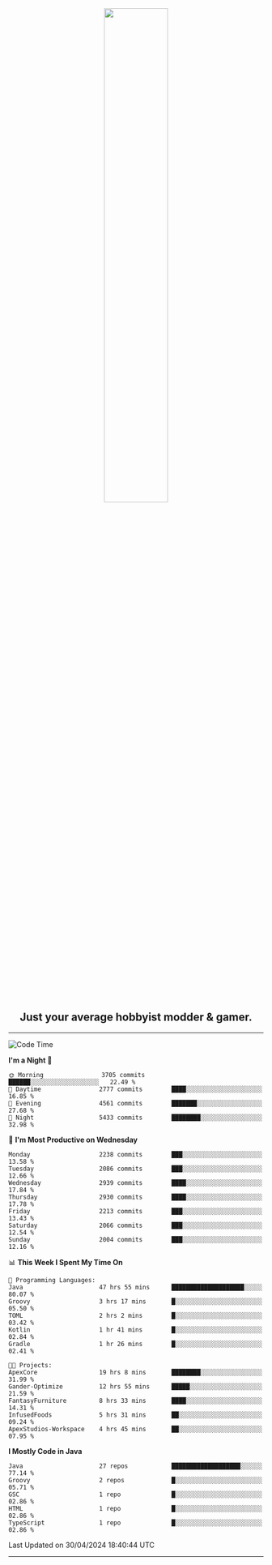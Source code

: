 <div align="center">
  <a href="https://apexmodder.xyz/"><img width="50%" height="50%" src="https://i.imgur.com/pc4HkGz.png"></a>
</div>
<h2 align="center">Just your average hobbyist modder & gamer.</h2>

---

<!--START_SECTION:waka-->
![Code Time](http://img.shields.io/badge/Code%20Time-1%2C170%20hrs%203%20mins-blue)

**I'm a Night 🦉** 

```text
🌞 Morning                3705 commits        ██████░░░░░░░░░░░░░░░░░░░   22.49 % 
🌆 Daytime                2777 commits        ████░░░░░░░░░░░░░░░░░░░░░   16.85 % 
🌃 Evening                4561 commits        ███████░░░░░░░░░░░░░░░░░░   27.68 % 
🌙 Night                  5433 commits        ████████░░░░░░░░░░░░░░░░░   32.98 % 
```
📅 **I'm Most Productive on Wednesday** 

```text
Monday                   2238 commits        ███░░░░░░░░░░░░░░░░░░░░░░   13.58 % 
Tuesday                  2086 commits        ███░░░░░░░░░░░░░░░░░░░░░░   12.66 % 
Wednesday                2939 commits        ████░░░░░░░░░░░░░░░░░░░░░   17.84 % 
Thursday                 2930 commits        ████░░░░░░░░░░░░░░░░░░░░░   17.78 % 
Friday                   2213 commits        ███░░░░░░░░░░░░░░░░░░░░░░   13.43 % 
Saturday                 2066 commits        ███░░░░░░░░░░░░░░░░░░░░░░   12.54 % 
Sunday                   2004 commits        ███░░░░░░░░░░░░░░░░░░░░░░   12.16 % 
```


📊 **This Week I Spent My Time On** 

```text
💬 Programming Languages: 
Java                     47 hrs 55 mins      ████████████████████░░░░░   80.07 % 
Groovy                   3 hrs 17 mins       █░░░░░░░░░░░░░░░░░░░░░░░░   05.50 % 
TOML                     2 hrs 2 mins        █░░░░░░░░░░░░░░░░░░░░░░░░   03.42 % 
Kotlin                   1 hr 41 mins        █░░░░░░░░░░░░░░░░░░░░░░░░   02.84 % 
Gradle                   1 hr 26 mins        █░░░░░░░░░░░░░░░░░░░░░░░░   02.41 % 

🐱‍💻 Projects: 
ApexCore                 19 hrs 8 mins       ████████░░░░░░░░░░░░░░░░░   31.99 % 
Gander-Optimize          12 hrs 55 mins      █████░░░░░░░░░░░░░░░░░░░░   21.59 % 
FantasyFurniture         8 hrs 33 mins       ████░░░░░░░░░░░░░░░░░░░░░   14.31 % 
InfusedFoods             5 hrs 31 mins       ██░░░░░░░░░░░░░░░░░░░░░░░   09.24 % 
ApexStudios-Workspace    4 hrs 45 mins       ██░░░░░░░░░░░░░░░░░░░░░░░   07.95 % 
```

**I Mostly Code in Java** 

```text
Java                     27 repos            ███████████████████░░░░░░   77.14 % 
Groovy                   2 repos             █░░░░░░░░░░░░░░░░░░░░░░░░   05.71 % 
GSC                      1 repo              █░░░░░░░░░░░░░░░░░░░░░░░░   02.86 % 
HTML                     1 repo              █░░░░░░░░░░░░░░░░░░░░░░░░   02.86 % 
TypeScript               1 repo              █░░░░░░░░░░░░░░░░░░░░░░░░   02.86 % 
```




 Last Updated on 30/04/2024 18:40:44 UTC
<!--END_SECTION:waka-->

---
